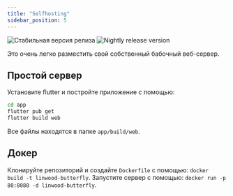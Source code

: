 ```yaml
---
title: "Selfhosting"
sidebar_position: 5
---
```


![Стабильная версия релиза](https://img.shields.io/badge/dynamic/yaml?color=c4840d&label=Stable&query=%24.version&url=https%3A%2F%2Fraw.githubusercontent.com%2FLinwoodDev%2Fbutterfly%2Fstable%2Fapp%2Fpubspec.yaml&style=for-the-badge) ![Nightly release version](https://img.shields.io/badge/dynamic/yaml?color=f7d28c&label=Nightly&query=%24.version&url=https%3A%2F%2Fraw.githubusercontent.com%2FLinwoodDev%2Fbutterfly%2Fnightly%2Fapp%2Fpubspec.yaml&style=for-the-badge)

Это очень легко разместить свой собственный бабочный веб-сервер.

## Простой сервер

Установите flutter и постройте приложение с помощью:

```bash
cd app
flutter pub get
flutter build web
```

Все файлы находятся в папке `app/build/web`.

## Докер

Клонируйте репозиторий и создайте `Dockerfile` с помощью: `docker build -t linwood-butterfly`. Запустите сервер с помощью: `docker run -p 80:8080 -d linwood-butterfly`.

